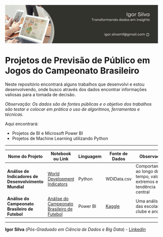 <img align="center" src="https://github.com/igor-smf/portifolio/blob/main/Igor%20Silva.png" alt="igor-smf" />

# Projetos de Previsão de Público em Jogos do Campeonato Brasileiro

Neste repositório encontrará alguns trabalhos que desenvolvi e estou desenvolvendo, onde busco através dos dados encontrar informações valiosas para a tomada de decisão.

*Observação: Os dados são de fontes públicas e o objetivo dos trabalhos são testar e colocar em prática o uso de algoritmos, ferramentas e técnicas.*

Aqui encontrará:
- Projetos de BI e Microsoft Power BI
- Projetos de Machine Learning utilizando Python

- ------------

|    Nome do Projeto  | Notebook ou Link    | Linguagem    | Fonte de Dados  | Observação  | 
| ------------        | ------------        | ------------ | ------------    |------------ |
| **Análise de Indicadores de Desenvolvimento Mundial** | [World Development Indicators](https://github.com/igor-smf/portifolio/blob/main/An%C3%A1lise%20de%20Indicadores/World_Development_Indicators.ipynb) | Python | WDIData.csv | Comportamento ao longo do tempo, valores extremos e tendência central
| **Análise do Campeonato Brasileiro de Futebol** | [Análise do Campeonato Brasileiro de Futebol](https://app.powerbi.com/view?r=eyJrIjoiNDAzMTEzMGUtMjM3Yy00ZGFiLWIzYzMtY2NkNzQ5N2NjNWM5IiwidCI6IjQ0OTBkZmExLTAzNTMtNDY1NS1iZDE3LWRiOGNmYTlkMWIzOSJ9) | Power BI | [Kaggle](https://www.kaggle.com/datasets/adaoduque/campeonato-brasileiro-de-futebol) | Uma análise das escolas por clube e ano |
------------

**Igor Silva** (*Pós-Graduado em Ciência de Dados e Big Data*) - [LinkedIn](https://www.linkedin.com/in/igor-silva-897775156/) 
